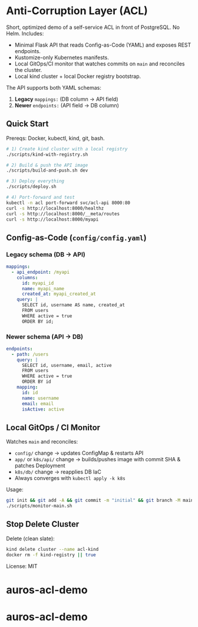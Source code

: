 # Anti-Corruption Layer (ACL) 

Short, optimized demo of a self-service ACL in front of PostgreSQL. No Helm. Includes:
- Minimal Flask API that reads Config-as-Code (YAML) and exposes REST endpoints.
- Kustomize-only Kubernetes manifests.
- Local GitOps/CI monitor that watches commits on `main` and reconciles the cluster.
- Local kind cluster + local Docker registry bootstrap.

The API supports both YAML schemas:
1) **Legacy** `mappings:` (DB column → API field)
2) **Newer** `endpoints:` (API field → DB column)

## Quick Start

Prereqs: Docker, kubectl, kind, git, bash.

```bash
# 1) Create kind cluster with a local registry
./scripts/kind-with-registry.sh

# 2) Build & push the API image
./scripts/build-and-push.sh dev

# 3) Deploy everything
./scripts/deploy.sh

# 4) Port-forward and test
kubectl -n acl port-forward svc/acl-api 8000:80
curl -s http://localhost:8000/healthz
curl -s http://localhost:8000/__meta/routes
curl -s http://localhost:8000/myapi
```

## Config-as-Code (`config/config.yaml`)

### Legacy schema (DB → API)
```yaml
mappings:
  - api_endpoint: /myapi
    columns:
      id: myapi_id
      name: myapi_name
      created_at: myapi_created_at
    query: |
      SELECT id, username AS name, created_at
      FROM users
      WHERE active = true
      ORDER BY id;
```

### Newer schema (API → DB)
```yaml
endpoints:
  - path: /users
    query: |
      SELECT id, username, email, active
      FROM users
      WHERE active = true
      ORDER BY id
    mapping:
      id: id
      name: username
      email: email
      isActive: active
```

## Local GitOps / CI Monitor

Watches `main` and reconciles:
- `config/` change → updates ConfigMap & restarts API
- `app/` or `k8s/api/` change → builds/pushes image with commit SHA & patches Deployment
- `k8s/db/` change → reapplies DB IaC
- Always converges with `kubectl apply -k k8s`

Usage:
```bash
git init && git add -A && git commit -m "initial" && git branch -M main
./scripts/monitor-main.sh
```

## Stop Delete Cluster


Delete (clean slate):
```bash
kind delete cluster --name acl-kind
docker rm -f kind-registry || true
```



License: MIT
# auros-acl-demo
# auros-acl-demo
